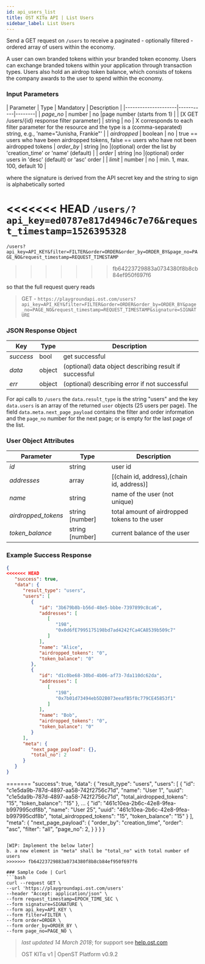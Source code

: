 ```yaml
---
id: api_users_list
title: OST KIT⍺ API | List Users
sidebar_label: List Users
---
```


Send a GET request on `/users` to receive a paginated - optionally filtered - ordered array of users within the economy.

A user can own branded tokens within your branded token economy.  Users can exchange branded tokens within your application through transaction types.  Users also hold an airdrop token balance, which consists of tokens the company awards to the user to spend within the economy.

### Input Parameters

| Parameter           | Type      | Mandatory | Description  |
|---------------------|-----------|--------|
| _page_no_           | number    | no |page number (starts from 1) |
| [X GET /users/{id} response filter parameter]            | string    | no | X corresponds to each filter parameter for the resource and the type is a (comma-separated) string, e.g., 'name="Junisha, Frankie"' |
| _airdropped_ | boolean | no | true == users who have been airdropped tokens, false == users who have not been airdropped tokens
| _order_by_          | string |no |(optional) order the list by 'creation_time' or 'name' (default) |
| _order_             | string |no |(optional) order users in 'desc' (default) or 'asc' order |
| _limit_ | number | no | min. 1, max. 100, default 10 |


where the signature is derived from the API secret key and the string to sign is alphabetically sorted

<<<<<<< HEAD
`/users/?api_key=ed0787e817d4946c7e76&request_timestamp=1526395328`
=======
`/users?api_key=API_KEY&filter=FILTER&order=ORDER&order_by=ORDER_BY&page_no=PAGE_NO&request_timestamp=REQUEST_TIMESTAMP`
>>>>>>> fb64223729883a0734380f8b8cb84ef950f697f6

so that the full request query reads

> GET - `https://playgroundapi.ost.com/users?api_key=API_KEY&filter=FILTER&order=ORDER&order_by=ORDER_BY&page_no=PAGE_NO&request_timestamp=REQUEST_TIMESTAMP&signature=SIGNATURE`

### JSON Response Object

| Key        | Type   | Description      |
|------------|--------|------------|
| _success_  | bool   | get successful |
| _data_     | object | (optional) data object describing result if successful   |
| _err_      | object | (optional) describing error if not successful |

For api calls to `/users` the `data.result_type` is the string "users"
and the key `data.users` is an array of the returned `user` objects (25 users per page). The field `data.meta.next_page_payload` contains the filter and order information and the `page_no` number for the next page; or is empty for the last page of the list.

### User Object Attributes

| Parameter | Type   | Description  |
|-----------|--------|--------|
| _id_      | string | user id |
| _addresses_    | array | [(chain id, address),(chain id, address)]  |
| _name_    | string | name of the user (not unique)  |
| _airdropped_tokens_ | string [number] | 	total amount of airdropped tokens to the user |
| _token_balance_           | string [number] | current balance of the user |

### Example Success Response
```json
{
<<<<<<< HEAD
   "success": true,
   "data": {
      "result_type": "users",
      "users": [
         {
            "id": "3b679b8b-b56d-48e5-bbbe-7397899c8ca6",
            "addresses": [
               [
                  "198",
                  "0x0d6fE7995175198bd7ad4242fCa4CA8539b509c7"
               ]
            ],
            "name": "Alice",
            "airdropped_tokens": "0",
            "token_balance": "0"
         },
         {
            "id": "d1c0be68-30bd-4b06-af73-7da110dc62da",
            "addresses": [
               [
                  "198",
                  "0x7b01d73494eb5D2B073eeafB5f8c779CE45853f1"
               ]
            ],
            "name": "Bob",
            "airdropped_tokens": "0",
            "token_balance": "0"
         }
      ],
      "meta": {
         "next_page_payload": {},
         "total_no": 2
      }
   }
}
```

=======
  "success": true,
  "data": {
    "result_type": "users",
    "users": [
      {
        "id": "c1e5da9b-787d-4897-aa58-742f2756c71d",
        "name": "User 1",
        "uuid": "c1e5da9b-787d-4897-aa58-742f2756c71d",
        "total_airdropped_tokens": "15",
        "token_balance": "15"
      },
      ...
      {
        "id": "461c10ea-2b6c-42e8-9fea-b997995cdf8b",
        "name": "User 25",
        "uuid": "461c10ea-2b6c-42e8-9fea-b997995cdf8b",
        "total_airdropped_tokens": "15",
        "token_balance": "15"
      }
    ],
    "meta": {
      "next_page_payload": {
        "order_by": "creation_time",
        "order": "asc",
        "filter": "all",
        "page_no": 2,
      }
    }
  }
}
```

[WIP: Implement the below later]
b. a new element in "meta" shall be "total_no" with total number of users  
>>>>>>> fb64223729883a0734380f8b8cb84ef950f697f6

### Sample Code | Curl
```bash
curl --request GET \
--url 'https://playgroundapi.ost.com/users'
--header "Accept: application/json" \
--form request_timestamp=EPOCH_TIME_SEC \
--form signature=SIGNATURE \
--form api_key=API_KEY \
--form filter=FILTER \
--form order=ORDER \
--form order_by=ORDER_BY \
--form page_no=PAGE_NO \
```

>_last updated 14 March 2018_; for support see [help.ost.com](help.ost.com)
>
> OST KIT⍺ v1 | OpenST Platform v0.9.2
